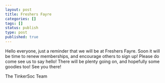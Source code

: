 ```yaml
---
layout: post
title: Freshers Fayre
categories: []
tags: []
status: publish
type: post
published: true
---
```

Hello everyone, just a reminder that we will be at Freshers Fayre. Soon it will be time to renew memberships, and encourage others to sign up! Please do come see us to say hello! There will be plenty going on, and hopefully some goodies too! See you there!

The TinkerSoc Team
